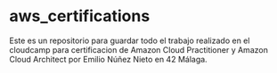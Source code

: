 # aws_certifications
Este es un repositorio para guardar todo el trabajo realizado en el cloudcamp para certificacion de Amazon Cloud Practitioner y Amazon Cloud Architect por Emilio Núñez Nieto en 42 Málaga.